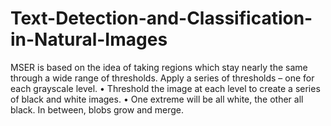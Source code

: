 # Text-Detection-and-Classification-in-Natural-Images

MSER is based on the idea of taking regions which stay nearly the same through a wide range of thresholds.
Apply a series of thresholds – one for each grayscale level. 
• Threshold the image at each level to create a series of black and white images. 
• One extreme will be all white, the other all black. In between, blobs grow and merge.
